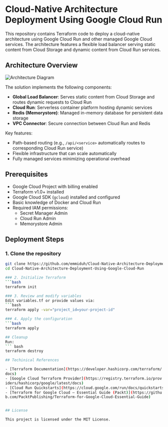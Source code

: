 # Cloud-Native Architecture Deployment Using Google Cloud Run

This repository contains Terraform code to deploy a cloud-native architecture using Google Cloud Run and other managed Google Cloud services. The architecture features a flexible load balancer serving static content from Cloud Storage and dynamic content from Cloud Run services.

## Architecture Overview

![Architecture Diagram](images/architecture-diagram.png)

The solution implements the following components:
- **Global Load Balancer**: Serves static content from Cloud Storage and routes dynamic requests to Cloud Run
- **Cloud Run**: Serverless container platform hosting dynamic services
- **Redis (Memorystore)**: Managed in-memory database for persistent data storage
- **VPC Connector**: Secure connection between Cloud Run and Redis

Key features:
- Path-based routing (e.g., `/api/<service>` automatically routes to corresponding Cloud Run service)
- Flexible infrastructure that can scale automatically
- Fully managed services minimizing operational overhead

## Prerequisites

- Google Cloud Project with billing enabled
- Terraform v1.0+ installed
- Google Cloud SDK (`gcloud`) installed and configured
- Basic knowledge of Docker and Cloud Run
- Required IAM permissions:
  - Secret Manager Admin
  - Cloud Run Admin
  - Memorystore Admin

## Deployment Steps

### 1. Clone the repository
```bash
git clone https://github.com/emmiduh/Cloud-Native-Architecture-Deployment-Using-Google-Cloud-Run.git
cd Cloud-Native-Architecture-Deployment-Using-Google-Cloud-Run

### 2. Initialize Terraform
```bash
terraform init

### 3. Review and modify variables
Edit variables.tf or provide values via:
```bash
terraform apply -var="project_id=your-project-id"

### 4. Apply the configuration
```bash
terraform apply

## Cleanup
Run:
``` bash
terraform destroy

## Techinical References

- [Terraform Documentation](https://developer.hashicorp.com/terraform/
docs)
- [Google Cloud Terraform Provider](https://registry.terraform.io/prov
iders/hashicorp/google/latest/docs)
- [Cloud Run Quickstarts](https://cloud.google.com/run/docs/quickstarts)
- [Terraform for Google Cloud – Essential Guide (Packt)](https://githu
b.com/PacktPublishing/Terraform-for-Google-Cloud-Essential-Guide)


## License

This project is licensed under the MIT License.

